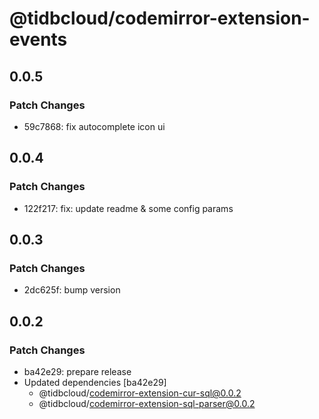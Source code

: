 # @tidbcloud/codemirror-extension-events

## 0.0.5

### Patch Changes

- 59c7868: fix autocomplete icon ui

## 0.0.4

### Patch Changes

- 122f217: fix: update readme & some config params

## 0.0.3

### Patch Changes

- 2dc625f: bump version

## 0.0.2

### Patch Changes

- ba42e29: prepare release
- Updated dependencies [ba42e29]
  - @tidbcloud/codemirror-extension-cur-sql@0.0.2
  - @tidbcloud/codemirror-extension-sql-parser@0.0.2
